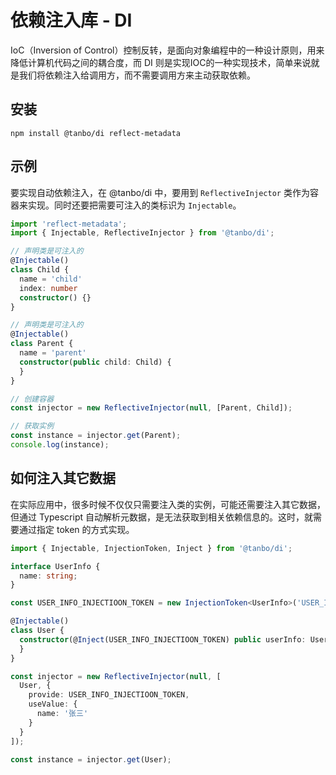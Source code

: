 依赖注入库 - DI
==================================================================

IoC（Inversion of Control）控制反转，是面向对象编程中的一种设计原则，用来降低计算机代码之间的耦合度，而 DI 则是实现IOC的一种实现技术，简单来说就是我们将依赖注入给调用方，而不需要调用方来主动获取依赖。


## 安装
```
npm install @tanbo/di reflect-metadata
```

## 示例

要实现自动依赖注入，在 @tanbo/di 中，要用到 `ReflectiveInjector` 类作为容器来实现。同时还要把需要可注入的类标识为 `Injectable`。


```typescript
import 'reflect-metadata';
import { Injectable, ReflectiveInjector } from '@tanbo/di';

// 声明类是可注入的
@Injectable()
class Child {
  name = 'child'
  index: number
  constructor() {}
}

// 声明类是可注入的
@Injectable()
class Parent {
  name = 'parent'
  constructor(public child: Child) {
  }
}

// 创建容器
const injector = new ReflectiveInjector(null, [Parent, Child]);

// 获取实例
const instance = injector.get(Parent);
console.log(instance);
```

## 如何注入其它数据

在实际应用中，很多时候不仅仅只需要注入类的实例，可能还需要注入其它数据，但通过 Typescript 自动解析元数据，是无法获取到相关依赖信息的。这时，就需要通过指定 token 的方式实现。

```typescript
import { Injectable, InjectionToken, Inject } from '@tanbo/di';

interface UserInfo {
  name: string;
}

const USER_INFO_INJECTIOON_TOKEN = new InjectionToken<UserInfo>('USER_INFO_INJECTIOON_TOKEN');

@Injectable()
class User {
  constructor(@Inject(USER_INFO_INJECTIOON_TOKEN) public userInfo: UserInfo) {
  }
}

const injector = new ReflectiveInjector(null, [
  User, {
    provide: USER_INFO_INJECTIOON_TOKEN,
    useValue: {
      name: '张三'
    }
  }
]);

const instance = injector.get(User);
```

